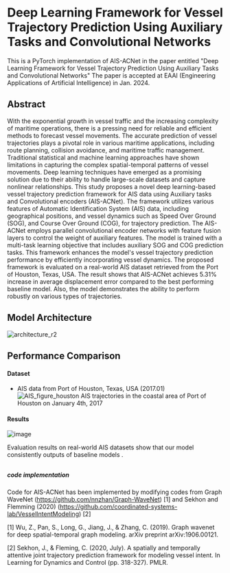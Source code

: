 # Deep Learning Framework for Vessel Trajectory Prediction Using Auxiliary Tasks and Convolutional Networks

This is a PyTorch implementation of AIS-ACNet in the paper entitled "Deep Learning Framework for Vessel Trajectory Prediction Using Auxiliary Tasks and Convolutional Networks"
The paper is accepted at EAAI (Engineering Applications of Artificial Intelligence) in Jan. 2024.

## Abstract 
With the exponential growth in vessel traffic and the increasing complexity of maritime operations, there is a pressing need for reliable and efficient methods to forecast vessel movements. The accurate prediction of vessel trajectories plays a pivotal role in various maritime applications, including route planning, collision avoidance, and maritime traffic management. Traditional statistical and machine learning approaches have shown limitations in capturing the complex spatial-temporal patterns of vessel movements. Deep learning techniques have emerged as a promising solution due to their ability to handle large-scale datasets and capture nonlinear relationships. This study proposes a novel deep learning-based vessel trajectory prediction framework for AIS data using Auxiliary tasks and Convolutional encoders (AIS-ACNet). The framework utilizes various features of Automatic Identification System (AIS) data, including geographical positions, and vessel dynamics such as Speed Over Ground (SOG), and Course Over Ground (COG), for trajectory prediction. The AIS-ACNet employs parallel convolutional encoder networks with feature fusion layers to control the weight of auxiliary features. The model is trained with a multi-task learning objective that includes auxiliary SOG and COG prediction tasks. This framework enhances the model's vessel trajectory prediction performance by efficiently incorporating vessel dynamics. The proposed framework is evaluated on a real-world AIS dataset retrieved from the Port of Houston, Texas, USA. The result shows that AIS-ACNet achieves 5.31% increase in average displacement error compared to the best performing baseline model. Also, the model demonstrates the ability to perform robustly on various types of trajectories. 


## Model Architecture
![architecture_r2](https://github.com/yuyolshin/AIS-ACNet/assets/31876093/e7b6658a-36ba-4643-9c20-09af15201a38)

## Performance Comparison 
#### Dataset
- AIS data from Port of Houston, Texas, USA (2017.01)
![AIS_figure_houston](https://github.com/yuyolshin/AIS-ACNet/assets/31876093/d159dc4c-428c-41d3-ba68-e2894c402b4a)
AIS trajectories in the coastal area of Port of Houston on January 4th, 2017

#### Results
![image](https://github.com/yuyolshin/AIS-ACNet/assets/31876093/4d7097bc-0c52-4e7c-a939-7da14f201143)

Evaluation results on real-world AIS datasets show that our model consistently outputs of baseline models .

##
##### code implementation
Code for AIS-ACNet has been implemented by modifying codes from Graph WaveNet (https://github.com/nnzhan/Graph-WaveNet) [1] and Sekhon and Flemming (2020) (https://github.com/coordinated-systems-lab/VesselIntentModeling) [2]

[1] Wu, Z., Pan, S., Long, G., Jiang, J., & Zhang, C. (2019). Graph wavenet for deep spatial-temporal graph modeling. arXiv preprint arXiv:1906.00121.

[2] Sekhon, J., & Fleming, C. (2020, July). A spatially and temporally attentive joint trajectory prediction framework for modeling vessel intent. In Learning for Dynamics and Control (pp. 318-327). PMLR.
